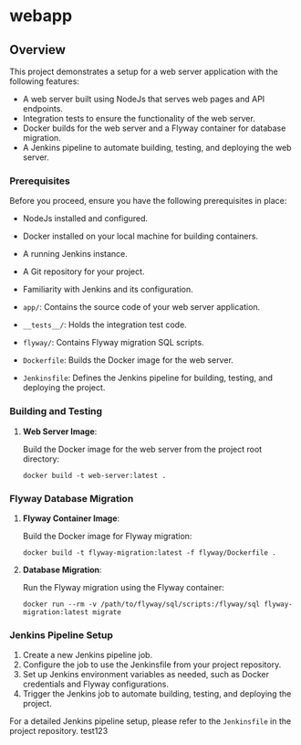 # webapp

## Overview

This project demonstrates a setup for a web server application with the following features:

- A web server built using NodeJs that serves web pages and API endpoints.
- Integration tests to ensure the functionality of the web server.
- Docker builds for the web server and a Flyway container for database migration.
- A Jenkins pipeline to automate building, testing, and deploying the web server.

### Prerequisites

Before you proceed, ensure you have the following prerequisites in place:

- NodeJs installed and configured.
- Docker installed on your local machine for building containers.
- A running Jenkins instance.
- A Git repository for your project.
- Familiarity with Jenkins and its configuration.


- `app/`: Contains the source code of your web server application.
- `__tests__/`: Holds the integration test code.
- `flyway/`: Contains Flyway migration SQL scripts.
- `Dockerfile`: Builds the Docker image for the web server.
- `Jenkinsfile`: Defines the Jenkins pipeline for building, testing, and deploying the project.

### Building and Testing

1. **Web Server Image**:

   Build the Docker image for the web server from the project root directory:

   ```shell
   docker build -t web-server:latest .
   ```

### Flyway Database Migration

1. **Flyway Container Image**:

   Build the Docker image for Flyway migration:

   ```shell
   docker build -t flyway-migration:latest -f flyway/Dockerfile .
   ```

2. **Database Migration**:

   Run the Flyway migration using the Flyway container:

   ```shell
   docker run --rm -v /path/to/flyway/sql/scripts:/flyway/sql flyway-migration:latest migrate
   ```

### Jenkins Pipeline Setup

1. Create a new Jenkins pipeline job.
2. Configure the job to use the Jenkinsfile from your project repository.
3. Set up Jenkins environment variables as needed, such as Docker credentials and Flyway configurations.
4. Trigger the Jenkins job to automate building, testing, and deploying the project.

For a detailed Jenkins pipeline setup, please refer to the `Jenkinsfile` in the project repository.
test123

